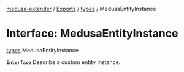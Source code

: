 [medusa-extender](../README.md) / [Exports](../modules.md) / [types](../modules/types.md) / MedusaEntityInstance

# Interface: MedusaEntityInstance

[types](../modules/types.md).MedusaEntityInstance

**`interface`**
Describe a custom entity instance.
